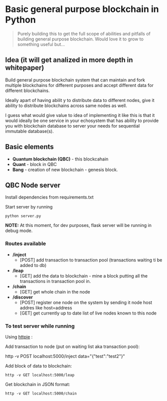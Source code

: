 # Basic general purpose blockchain in Python

> Purely building this to get the full scope of abilities and pitfalls of building general purpose blockchain. Would love it to grow to something useful but... 

## Idea (it will get analized in more depth in whitepaper)

Build general purpose blockchain system that can maintain and fork multiple blockchains for different purposes and accept different data for different blockchains.

Ideally apart of having abilit y to distribute data to different nodes, give it ability to distribute blockchains across same nodes as well.

I guess what would give value to idea of implementing it like this is that it would ideally be one service in your echosystem that has ability to provide you with blockchain database to server your needs for sequential immutable database(s).

## Basic elements

* **Quantum blockchain (QBC)** - this blockcahain 
* **Quant** - block in QBC
* **Bang** - creation of new blockchain - genesis block.

## QBC Node server

Install dependencies from requirements.txt

Start server by running

```
python server.py
```
**NOTE:** At this moment, for dev purposes, flask server will be running in debug mode.

### Routes available

* **/inject** 
  * [POST] add transaction to transaction pool (transactions waiting ti be added to db)
* **/leap** 
  * [GET] add the data to blockchain - mine a block putting all the transactions in transaction pool in.
* **/chain** 
  * [GET] get whole chain in the node
* **/discover** 
  * [POST] register one node on the system by sending it node host addres like host=address
  * [GET] get currently up to date list of live nodes known to this node

### To test server while running

Using [httpie](https://httpie.org/) :

Add transaction to node (put on waiting list aka transaction pool):

http -v POST localhost:5000/inject data="{\"test\":\"test2\"}"

Add block of data to blockchain:
```
http -v GET localhost:5000/leap
```

Get blockchain in JSON format:
```
http -v GET localhost:5000/chain
```